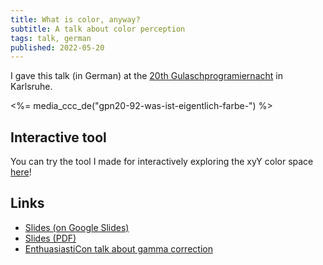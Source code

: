 ```yaml
---
title: What is color, anyway?
subtitle: A talk about color perception
tags: talk, german
published: 2022-05-20
---
```


I gave this talk (in German) at the [20th Gulaschprogramiernacht](https://entropia.de/GPN20) in Karlsruhe.

<%= media_ccc_de("gpn20-92-was-ist-eigentlich-farbe-") %>

## Interactive tool

You can try the tool I made for interactively exploring the xyY color space [here](tool/)!

## Links

- [Slides (on Google Slides)](https://docs.google.com/presentation/d/105hrJAMSRILFgJrEKzf_GrHX4wBNXHiP5oEx5BN9dt4/edit?usp=sharing)
- [Slides (PDF)](was-ist-farbe.pdf)
- [EnthuasiastiCon talk about gamma correction](https://www.youtube.com/watch?v=EkbcI3KgUuY&t=1647s)
